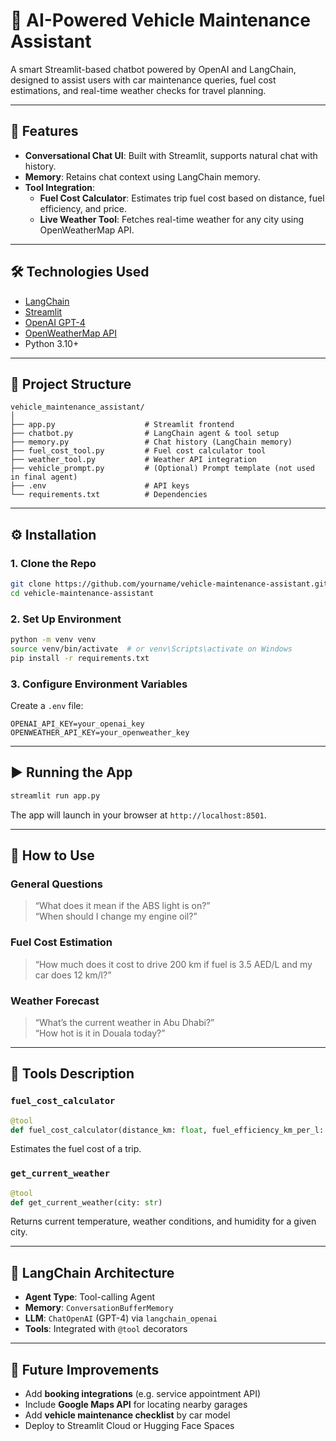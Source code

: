 # 🚗 AI-Powered Vehicle Maintenance Assistant

A smart Streamlit-based chatbot powered by OpenAI and LangChain, designed to assist users with car maintenance queries, fuel cost estimations, and real-time weather checks for travel planning.

---

## 📌 Features

- **Conversational Chat UI**: Built with Streamlit, supports natural chat with history.
- **Memory**: Retains chat context using LangChain memory.
- **Tool Integration**:
  - **Fuel Cost Calculator**: Estimates trip fuel cost based on distance, fuel efficiency, and price.
  - **Live Weather Tool**: Fetches real-time weather for any city using OpenWeatherMap API.

---

## 🛠️ Technologies Used

- [LangChain](https://github.com/langchain-ai/langchain)
- [Streamlit](https://streamlit.io/)
- [OpenAI GPT-4](https://platform.openai.com/)
- [OpenWeatherMap API](https://openweathermap.org/api)
- Python 3.10+

---

## 📁 Project Structure

```
vehicle_maintenance_assistant/
│
├── app.py                    # Streamlit frontend
├── chatbot.py                # LangChain agent & tool setup
├── memory.py                 # Chat history (LangChain memory)
├── fuel_cost_tool.py         # Fuel cost calculator tool
├── weather_tool.py           # Weather API integration
├── vehicle_prompt.py         # (Optional) Prompt template (not used in final agent)
├── .env                      # API keys
└── requirements.txt          # Dependencies
```

---

## ⚙️ Installation

### 1. Clone the Repo

```bash
git clone https://github.com/yourname/vehicle-maintenance-assistant.git
cd vehicle-maintenance-assistant
```

### 2. Set Up Environment

```bash
python -m venv venv
source venv/bin/activate  # or venv\Scripts\activate on Windows
pip install -r requirements.txt
```

### 3. Configure Environment Variables

Create a `.env` file:

```
OPENAI_API_KEY=your_openai_key
OPENWEATHER_API_KEY=your_openweather_key
```

---

## ▶️ Running the App

```bash
streamlit run app.py
```

The app will launch in your browser at `http://localhost:8501`.

---

## 💬 How to Use

### General Questions
> “What does it mean if the ABS light is on?”  
> “When should I change my engine oil?”

### Fuel Cost Estimation
> “How much does it cost to drive 200 km if fuel is 3.5 AED/L and my car does 12 km/l?”

### Weather Forecast
> “What’s the current weather in Abu Dhabi?”  
> “How hot is it in Douala today?”

---

## 🔧 Tools Description

### `fuel_cost_calculator`
```python
@tool
def fuel_cost_calculator(distance_km: float, fuel_efficiency_km_per_l: float, fuel_price_per_l: float)
```
Estimates the fuel cost of a trip.

### `get_current_weather`
```python
@tool
def get_current_weather(city: str)
```
Returns current temperature, weather conditions, and humidity for a given city.

---

## 🧠 LangChain Architecture

- **Agent Type**: Tool-calling Agent
- **Memory**: `ConversationBufferMemory`
- **LLM**: `ChatOpenAI` (GPT-4) via `langchain_openai`
- **Tools**: Integrated with `@tool` decorators

---

## 🚀 Future Improvements

- Add **booking integrations** (e.g. service appointment API)
- Include **Google Maps API** for locating nearby garages
- Add **vehicle maintenance checklist** by car model
- Deploy to Streamlit Cloud or Hugging Face Spaces